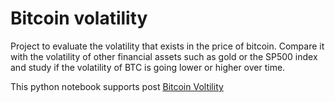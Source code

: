 # Bitcoin volatility

Project to evaluate the volatility that exists in the price of bitcoin. Compare it with the volatility of other financial assets such as gold or the SP500 index and study if the volatility of BTC is going lower or higher over time.

This python notebook supports post [Bitcoin Voltility](https://bgeometrics.com/2022/11/15/bitcoin-volatility/)
